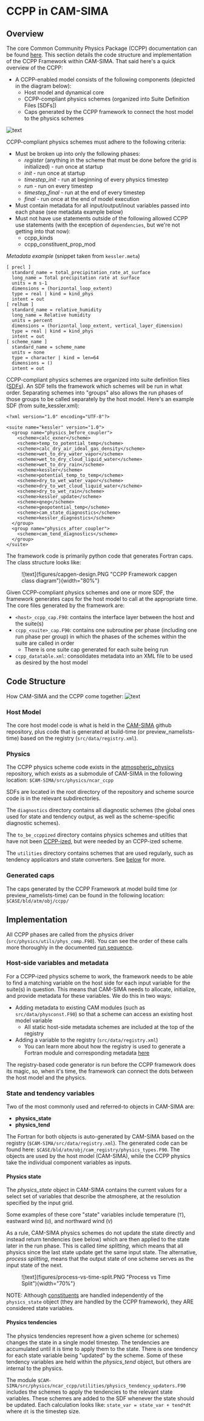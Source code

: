# CCPP in CAM-SIMA
## Overview
The core Common Community Physics Package (CCPP) documentation can be found [here](https://dtcenter.org/community-code/common-community-physics-package-ccpp/documentation). This section details the code structure and implementation of the CCPP Framework within CAM-SIMA. That said here's a quick overview of the CCPP:

- A CCPP-enabled model consists of the following components (depicted in the diagram below):
    - Host model and dynamical core
    - CCPP-compliant physics schemes (organized into Suite Definition Files [SDFs])
    - Caps generated by the CCPP framework to connect the host model to the physics schemes

![text](figures/ccpp-framework.PNG "CCPP design")

CCPP-compliant physics schemes must adhere to the following criteria:

- Must be broken up into only the following phases:
    - *register* (anything in the scheme that must be done before the grid is initialized) - run once at startup
    - *init* - run once at startup
    - *timestep_init* - run at beginning of every physics timestep
    - *run* - run on every timestep
    - *timestep_final* - run at the end of every timestep
    - *final* - run once at the end of model execution
- Must contain metadata for all input/output/inout variables passed into each phase (see metadata example below)
- Must not have use statements outside of the following allowed CCPP use statements (with the exception of `dependencies`, but we're not getting into that now):
    - ccpp_kinds
    - ccpp_constituent_prop_mod

*Metadata example*
(snippet taken from `kessler.meta`)

```
[ precl ]
  standard_name = total_precipitation_rate_at_surface
  long_name = Total precipitation rate at surface
  units = m s-1
  dimensions = (horizontal_loop_extent)
  type = real | kind = kind_phys
  intent = out
[ relhum ]
  standard_name = relative_humidity
  long_name = Relative humidity
  units = percent
  dimensions = (horizontal_loop_extent, vertical_layer_dimension)
  type = real | kind = kind_phys
  intent = out
[ scheme_name ]
  standard_name = scheme_name
  units = none
  type = character | kind = len=64
  dimensions = ()
  intent = out

```

CCPP-compliant physics schemes are organized into suite definition files ([SDFs](https://ccpp-techdoc.readthedocs.io/en/v6.0.0/ConstructingSuite.html?highlight=sdf#constructing-suites)). An SDF tells the framework which schemes will be run in what order. Separating schemes into "groups" also allows the run phases of those groups to be called separately by the host model. Here's an example SDF (from suite_kessler.xml):
```
<?xml version="1.0" encoding="UTF-8"?>

<suite name="kessler" version="1.0">
  <group name="physics_before_coupler">
    <scheme>calc_exner</scheme>
    <scheme>temp_to_potential_temp</scheme>
    <scheme>calc_dry_air_ideal_gas_density</scheme>
    <scheme>wet_to_dry_water_vapor</scheme>
    <scheme>wet_to_dry_cloud_liquid_water</scheme>
    <scheme>wet_to_dry_rain</scheme>
    <scheme>kessler</scheme>
    <scheme>potential_temp_to_temp</scheme>
    <scheme>dry_to_wet_water_vapor</scheme>
    <scheme>dry_to_wet_cloud_liquid_water</scheme>
    <scheme>dry_to_wet_rain</scheme>
    <scheme>kessler_update</scheme>
    <scheme>qneg</scheme>
    <scheme>geopotential_temp</scheme>
    <scheme>cam_state_diagnostics</scheme>
    <scheme>kessler_diagnostics</scheme>
  </group>
  <group name="physics_after_coupler">
    <scheme>cam_tend_diagnostics</scheme>
  </group>
</suite>
```

The framework code is primarily python code that generates Fortran caps. The class structure looks like:

<figure markdown="span">
![text](figures/capgen-design.PNG "CCPP Framework capgen class diagram"){width="80%"}
</figure>

Given CCPP-compliant physics schemes and one or more SDF, the framework generates caps for the host model to call at the appropriate time. The core files generated by the framework are:

- `<host>_ccpp_cap.F90`: contains the interface layer between the host and the suite(s)
- `ccpp_<suite>_cap.F90`: contains one subroutine per phase (including one run phase per group) in which the phases of the schemes within the suite are called in order
    - There is one suite cap generated for each suite being run
- `ccpp_datatable.xml`: consolidates metadata into an XML file to be used as desired by the host model

## Code Structure
How CAM-SIMA and the CCPP come together:
![text](figures/ccpp-framework-in-cam-sima.PNG "CCPP design in CAM-SIMA")

### Host Model
The core host model code is what is held in the [CAM-SIMA](https://github.com/ESCOMP/CAM-SIMA/tree/development) github repository, plus code that is generated at build-time (or preview_namelists-time) based on the registry (`src/data/registry.xml`).

### Physics
The CCPP physics scheme code exists in the [atmospheric_physics](https://github.com/ESCOMP/atmospheric_physics) repository, which exists as a submodule of CAM-SIMA in the following location:
```$CAM-SIMA/src/physics/ncar_ccpp```

SDFs are located in the root directory of the repository and scheme source code is in the relevant subdirectories. 

The `diagnostics` directory contains all diagnostic schemes (the global ones used for state and tendency output, as well as the scheme-specific diagnostic schemes).

The `to_be_ccppized` directory contains physics schemes and utilties that have not been [CCPP-ized](../conversion/ccpp-conversion-guide.md), but were needed by an CCPP-ized scheme.

The `utilities` directory contains schemes that are used regularly, such as tendency applicators and state converters. See [below](#state-and-tendency-variables) for more.

### Generated caps
The caps generated by the CCPP Framework at model build time (or preview_namelists-time) can be found in the following location:
`$CASE/bld/atm/obj/ccpp/`

## Implementation
All CCPP phases are called from the physics driver (`src/physics/utils/phys_comp.F90`). You can see the order of these calls more thoroughly in the documented [run sequence](cam-run-process.md).

### Host-side variables and metadata
For a CCPP-ized physics scheme to work, the framework needs to be able to find a matching variable on the host side for each input variable for the suite(s) in question. This means that CAM-SIMA needs to allocate, initialize, and provide metadata for these variables. We do this in two ways:

- Adding metadata to existing CAM modules (such as `src/data/physconst.F90`) so that a scheme can access an existing host model variable
    - All static host-side metadata schemes are included at the top of the registry
- Adding a variable to the registry (`src/data/registry.xml`)
    - You can learn more about how the registry is used to generate a Fortran module and corresponding metadata [here](cam-build-process.md#cam-sima-source-and-namelist-generation-buildnml-workflow)

The registry-based code generator is run before the CCPP framework does its magic, so, when it's time, the framework can connect the dots between the host model and the physics.

### State and tendency variables

Two of the most commonly used and referred-to objects in CAM-SIMA are:

- **physics_state**
- **physics_tend**

The Fortran for both objects is auto-generated by CAM-SIMA based on the registry (`$CAM-SIMA/src/data/registry.xml`). The generated code can be found here: `$CASE/bld/atm/obj/cam_registry/physics_types.F90`. The objects are used by the host model (CAM-SIMA), while the CCPP physics take the individual component variables as inputs.

#### Physics state
The *physics_state* object in CAM-SIMA contains the current values for a select set of variables that describe the atmosphere, at the resolution specified by the input grid.

Some examples of these core "state" variables include temperature (`T`), eastward wind (`U`), and northward wind (`V`)

As a rule, CAM-SIMA physics schemes do not update the state directly and instead return tendencies (see below) which are then applied to the state later in the run phase. This is called *time splitting*, which means that all physics since the last state update get the same input state. The alternative, *process splitting*, means that the output state of one scheme serves as the input state of the next.

<figure markdown="span">
![text](figures/process-vs-time-split.PNG "Process vs Time Split"){width="70%"}
</figure>

NOTE: Although [constituents](constituents.md) are handled independently of the `physics_state` object (they are handled by the CCPP framework), they ARE considered state variables.

#### Physics tendencies
The physics tendencies represent how a given scheme (or schemes) changes the state in a single model timestep. The tendencies are accumulated until it is time to apply them to the state. There is one tendency for each state variable being "updated" by the scheme. Some of these tendency variables are held within the *physics_tend* object, but others are internal to the physics.

The module `$CAM-SIMA/src/physics/ncar_ccpp/utilities/physics_tendency_updaters.F90` includes the schemes to apply the tendencies to the relevant state variables. These schemes are added to the SDF whenever the state should be updated. Each calculation looks like: `state_var = state_var + tend*dt` where `dt` is the timestep size.